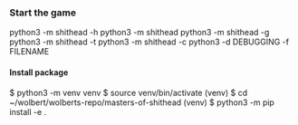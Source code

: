 ### Start the game

python3 -m shithead -h
python3 -m shithead
python3 -m shithead -g
python3 -m shithead -t
python3 -m shithead -c
python3 -d DEBUGGING -f FILENAME

#### Install package
$ python3 -m venv venv
$ source venv/bin/activate
(venv) $ cd ~/wolbert/wolberts-repo/masters-of-shithead
(venv) $ python3 -m pip install -e .
